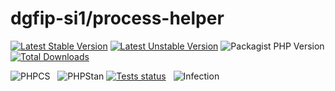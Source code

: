 # dgfip-si1/process-helper

[![Latest Stable Version](https://poser.pugx.org/dgfip-si1/process-helper/v)](https://packagist.org/packages/dgfip-si1/process-helper)
[![Latest Unstable Version](https://img.shields.io/github/v/tag/si1-sdp/process-helper?include_prereleases&sort=semver)](https://packagist.org/packages/dgfip-si1/process-helper)
![Packagist PHP Version](https://img.shields.io/packagist/dependency-v/dgfip-si1/process-helper/php?color=%237A86B8)
[![Total Downloads](https://poser.pugx.org/dgfip-si1/process-helper/downloads)](https://packagist.org/packages/dgfip-si1/process-helper)

![PHPCS](https://img.shields.io/badge/PHPcs-&#10003;-brightgreen)&nbsp;&nbsp;
![PHPStan](https://img.shields.io/badge/PHPStan-Level%209-brightgreen.svg?style=flat)
[![Tests status](https://github.com/si1-sdp/process-helper/actions/workflows/ci.yaml/badge.svg)](https://github.com/si1-sdp/process-helper/actions/workflows/ci.yaml)&nbsp;&nbsp;
![Infection](https://img.shields.io/badge/infection-&#10003;-brightgreen)&nbsp;&nbsp;
